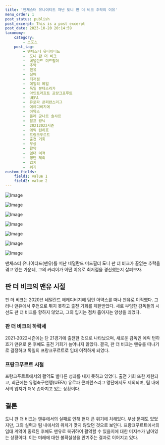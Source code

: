 ```yaml
---
title: '맨체스터 유나이티드 떠난 도니 판 더 비크 추락의 이유'
menu_order: 1
post_status: publish
post_excerpt: This is a post excerpt
post_date: 2023-10-20 20:14:59
taxonomy:
    category:
        - 스포츠
    post_tag:
        - 맨체스터 유나이티드
        -  도니 판 더 비크
        -  네덜란드 미드필더
        -  추락
        -  맨유
        -  실패
        -  최저점
        -  데일리 메일
        -  독일 분데스리가
        -  아인트라흐트 프랑크프루트
        -  UEFA
        -  유로파 콘퍼런스리그
        -  에레디비지에
        -  아약스
        -  올레 군나르 솔샤르
        -  랄프 랑닉
        -  20212022시즌
        -  에릭 턴하흐
        -  프랑크푸르트
        -  출전 기회
        -  부상
        -  활약
        -  임대 이적
        -  명단 제외
        -  입지
        -  위기
custom_fields:
    field1: value 1
    field2: value 2
---
```


![Image](https://imgnews.pstatic.net/image/311/2024/02/06/0001689309_001_20240206194601513.png?type=w647)

![Image](https://imgnews.pstatic.net/image/311/2024/02/06/0001689309_002_20240206194601586.png?type=w647)

![Image](https://imgnews.pstatic.net/image/311/2024/02/06/0001689309_003_20240206194601651.png?type=w647)

![Image](https://imgnews.pstatic.net/image/311/2024/02/06/0001689309_004_20240206194601729.png?type=w647)

![Image](https://imgnews.pstatic.net/image/311/2024/02/06/0001689309_005_20240206194601803.png?type=w647)

![Image](https://imgnews.pstatic.net/image/311/2024/02/06/0001689309_006_20240206194601883.png?type=w647)

![Image](https://imgnews.pstatic.net/image/311/2024/02/06/0001689309_007_20240206194601950.png?type=w647)


맨체스터 유나이티드(맨유)를 떠난 네덜란드 미드필더 도니 판 더 비크가 끝없는 추락을 겪고 있는 가운데, 그의 커리어가 어떤 이유로 최저점을 경신했는지 살펴보자.

## 판 더 비크의 맨유 시절
판 더 비크는 2020년 네덜란드 에레디비지에 팀인 아약스를 떠나 맨유로 이적했다. 그러나 맨유에서 주전으로 뛰지 못하고 출전 기회를 제한받았다. 새로 부임한 감독들의 시선도 판 더 비크를 향하지 않았고, 그의 입지는 점차 좁아지는 양상을 띄었다.

### 판 더 비크의 하락세
2021-2022시즌에는 단 21경기에 출전한 것으로 나타났으며, 새로운 감독인 에릭 턴하흐가 맨유로 온 후에도 출전 기회가 늘어나지 않았다. 결국, 판 더 비크는 맨유를 떠나기로 결정하고 독일의 프랑크푸르트로 임대 이적하게 되었다.

### 프랑크푸르트 시절
프랑크푸르트에서의 활약도 별다른 성과를 내지 못하고 있었다. 출전 기회 또한 제한되고, 최근에는 유럽축구연맹(UEFA) 유로파 콘퍼런스리그 명단에서도 제외되며, 팀 내에서의 입지가 더욱 좁아지고 있는 상황이다.

## 결론
도니 판 더 비크는 맨유에서의 실패로 인해 현재 큰 위기에 처해있다. 부상 문제도 있었지만, 그의 실력과 팀 내에서의 위치가 맞지 않았던 것으로 보인다. 프랑크푸르트에서의 임대 계약이 종료된 후에도 맨유로 복귀하여 활약할 수 있을지에 대한 미지수가 남아있는 상황이다. 이는 미래에 대한 불확실성을 안겨주는 결과로 이어지고 있다.
